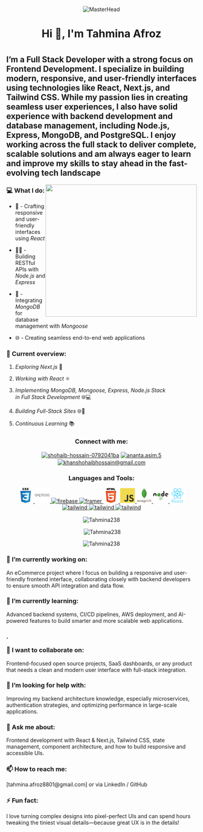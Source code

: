<p align="center">
  <img src="https://miro.medium.com/v2/resize:fit:1100/format:webp/1*rAnAMmvA6FmPcCf8h16Lvg.jpeg" alt="MasterHead">
</p>

<h1 align="center">Hi 👋, I'm Tahmina Afroz</h1>
<h1 align="left">
  
  <h2 align="left">I’m a Full Stack Developer with a strong focus on Frontend Development. I specialize in building modern, responsive, and user-friendly interfaces using technologies like React, Next.js, and Tailwind CSS. While my passion lies in creating seamless user experiences, I also have solid experience with backend development and database management, including Node.js, Express, MongoDB, and PostgreSQL. I enjoy working across the full stack to deliver complete, scalable solutions and am always eager to learn and improve my skills to stay ahead in the fast-evolving tech landscape
</h2>
</h1>

<img align="right" 
width="400" height="350" src="https://user-images.githubusercontent.com/19783675/259906130-5d3c8800-fb00-45d0-b9dd-7eb82f057baf.gif">

<h3 align="left">💻 What I do:</h3>

- 🌱 - Crafting responsive and user-friendly interfaces using _React_

- 👩‍💻 - Building RESTful APIs with _Node.js_ and _Express_
- 💾 - Integrating _MongoDB_ for database management with _Mongoose_

- 🌐 - Creating seamless end-to-end web applications

 <h3 align="left">👀 Current overview:</h3>

1. _Exploring Next.js_ 🚀
2. _Working with React_ ⚛

3. _Implementing MongoDB, Mongoose, Express, Node.js Stack_  
   _in Full Stack Development_ 🌐💻

4. _Building Full-Stack Sites_ 🌐🚀

5. _Continuous Learning_ 📚
  

<h3 align="center">Connect with me:</h3>
<p align="center">
<a href="https://linkedin.com/in/" target="blank"><img align="center" src="https://raw.githubusercontent.com/rahuldkjain/github-profile-readme-generator/master/src/images/icons/Social/linked-in-alt.svg" alt="shohaib-hossain-0792041ba" height="30" width="40" /></a>
<a href="https://fb.com/ananta.asim.5" target="blank"><img align="center" src="https://raw.githubusercontent.com/rahuldkjain/github-profile-readme-generator/master/src/images/icons/Social/facebook.svg" alt="ananta.asim.5" height="30" width="40" /></a>
<a href="mailto:khanshohaibhossain@gmail.com" target="blank">
  <img align="center" src="https://upload.wikimedia.org/wikipedia/commons/thumb/7/7e/Gmail_icon_%282020%29.svg/1024px-Gmail_icon_%282020%29.svg.png" alt="khanshohaibhossain@gmail.com" height="30" width="40" />
</a>

</p>

<h3 align="center">Languages and Tools:</h3>
<p align="center"> <a href="https://www.w3schools.com/css/" target="_blank" rel="noreferrer"> <img src="https://raw.githubusercontent.com/devicons/devicon/master/icons/css3/css3-original-wordmark.svg" alt="css3" width="40" height="40"/> </a> <a href="https://expressjs.com" target="_blank" rel="noreferrer"> <img src="https://raw.githubusercontent.com/devicons/devicon/master/icons/express/express-original-wordmark.svg" alt="express" width="40" height="40"/> </a> <a href="https://firebase.google.com/" target="_blank" rel="noreferrer"> <img src="https://www.vectorlogo.zone/logos/firebase/firebase-icon.svg" alt="firebase" width="40" height="40"/> </a> <a href="https://www.framer.com/" target="_blank" rel="noreferrer"> <img src="https://www.vectorlogo.zone/logos/framer/framer-icon.svg" alt="framer" width="40" height="40"/> </a> <a href="https://www.w3.org/html/" target="_blank" rel="noreferrer"> <img src="https://raw.githubusercontent.com/devicons/devicon/master/icons/html5/html5-original-wordmark.svg" alt="html5" width="40" height="40"/> </a> <a href="https://developer.mozilla.org/en-US/docs/Web/JavaScript" target="_blank" rel="noreferrer"> <img src="https://raw.githubusercontent.com/devicons/devicon/master/icons/javascript/javascript-original.svg" alt="javascript" width="40" height="40"/> </a> <a href="https://www.mongodb.com/" target="_blank" rel="noreferrer"> <img src="https://raw.githubusercontent.com/devicons/devicon/master/icons/mongodb/mongodb-original-wordmark.svg" alt="mongodb" width="40" height="40"/> </a> <a href="https://nodejs.org" target="_blank" rel="noreferrer"> <img src="https://raw.githubusercontent.com/devicons/devicon/master/icons/nodejs/nodejs-original-wordmark.svg" alt="nodejs" width="40" height="40"/> </a> <a href="https://reactjs.org/" target="_blank" rel="noreferrer"> <img src="https://raw.githubusercontent.com/devicons/devicon/master/icons/react/react-original-wordmark.svg" alt="react" width="40" height="40"/> </a> 
<a href="https://tailwindcss.com/" target="_blank" rel="noreferrer"> <img src="https://www.vectorlogo.zone/logos/tailwindcss/tailwindcss-icon.svg" alt="tailwind" width="40" height="40"/> </a> 
<a href="https://tailwindcss.com/" target="_blank" rel="noreferrer"> <img src="https://cdn.worldvectorlogo.com/logos/jwtio-json-web-token.svg" alt="tailwind" width="50" height="50"/> </a> 
<a href="https://tailwindcss.com/" target="_blank" rel="noreferrer"> <img src="https://www.svgrepo.com/show/331592/stripe-v2.svg" alt="tailwind" width="50" height="50"/> </a> 
</p>
<p align="center"><img align="center" src="https://github-readme-stats.vercel.app/api/top-langs?username=Tahmina238&show_icons=true&theme=merko&locale=en&layout=compact" alt="Tahmina238" /></p>

<p align="center">&nbsp;<img align="center" src="https://github-readme-stats.vercel.app/api?username=Tahmina238&show_icons=true&theme=merko&locale=en" alt="Tahmina238" /></p>

<p align="center">
    <img src="https://github-readme-streak-stats.herokuapp.com/?user=Tahmina238&theme=highcontrast" alt="Tahmina238" />
</p>

<h3> 🔭 I’m currently working on:</h3>
   <p> An eCommerce project where I focus on building a responsive and user-friendly frontend interface, collaborating closely with backend developers to ensure smooth API integration and data flow. </p>
   <h3> 🌱 I’m currently learning:   </h3>
   <p> Advanced backend systems, CI/CD pipelines, AWS deployment, and AI-powered features to build smarter and more scalable web applications. </p>
   <h3>.

👯 I want to collaborate on:

</h3>
<p> Frontend-focused open source projects, SaaS dashboards, or any product that needs a clean and modern user interface with full-stack integration. </p>
<h3>🤔 I’m looking for help with:
</h3>
<p>Improving my backend architecture knowledge, especially microservices, authentication strategies, and optimizing performance in large-scale applications.</p>
<h3>💬 Ask me about:
</h3>
<p>Frontend development with React & Next.js, Tailwind CSS, state management, component architecture, and how to build responsive and accessible UIs.</p>
<h3>📫 How to reach me:
</h3>
<p>[tahmina.afroz8801@gmail.com] or via LinkedIn / GitHub

</p>
<h3>⚡ Fun fact:
</h3>
<p>I love turning complex designs into pixel-perfect UIs and can spend hours tweaking the tiniest visual details—because great UX is in the details!
</p>



